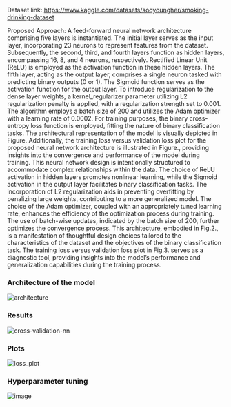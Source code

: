 Dataset link: https://www.kaggle.com/datasets/sooyoungher/smoking-drinking-dataset

Proposed Approach: A feed-forward neural network architecture comprising five layers is instantiated. The initial layer serves as the input layer, incorporating 23 neurons to represent features from
the dataset. Subsequently, the second, third, and fourth layers function as hidden layers, encompassing 16, 8, and 4 neurons, respectively. Rectified Linear Unit (ReLU) is employed as the
activation function in these hidden layers. The fifth layer, acting as the output layer, comprises a single neuron tasked with predicting binary outputs (0 or 1). The Sigmoid function
serves as the activation function for the output layer. To introduce regularization to the dense layer weights, a kernel_regularizer parameter utilizing L2 regularization penalty
is applied, with a regularization strength set to 0.001. The algorithm employs a batch size of 200 and utilizes the Adam optimizer with a learning rate of 0.0002. For training purposes, 
the binary cross-entropy loss function is employed, fitting the nature of binary classification tasks. The architectural representation of the model is visually depicted in Figure. 
Additionally, the training loss versus validation loss plot for the proposed neural network architecture is illustrated in Figure., providing insights into the convergence and performance of the model during training.
This neural network design is intentionally structured to accommodate complex relationships within the data. The choice of ReLU activation in hidden layers promotes nonlinear learning, 
while the Sigmoid activation in the output layer facilitates binary classification tasks. The incorporation of L2 regularization aids in preventing overfitting by penalizing large weights, 
contributing to a more generalized model. The choice of the Adam optimizer, coupled with an appropriately tuned learning rate, enhances the efficiency of the optimization process during training. 
The use of batch-wise updates, indicated by the batch size of 200, further optimizes the convergence process. This architecture, embodied in Fig.2., is a manifestation of thoughtful design choices 
tailored to the characteristics of the dataset and the objectives of the binary classification task. The training loss versus validation loss plot in Fig.3. serves as a diagnostic tool, 
providing insights into the model’s performance and generalization capabilities during the training process.

### Architecture of the model
![architecture](https://github.com/SudhanshuGulhane/Smoking-History-Predictor/assets/50482460/34d2e7d2-20a5-4979-b2d7-036e51c20aca)

### Results
![cross-validation-nn](https://github.com/SudhanshuGulhane/Smoking-History-Predictor/assets/50482460/a563cc63-630f-4cfb-801a-60d03a61808f)

### Plots
![loss_plot](https://github.com/SudhanshuGulhane/Smoking-History-Predictor/assets/50482460/21daaeba-57a0-4dea-93c4-aa957e82d5f6)

### Hyperparameter tuning
![image](https://github.com/SudhanshuGulhane/Smoking-History-Predictor/assets/50482460/bd9be91e-6c9b-432c-9326-f453d347b5de)

